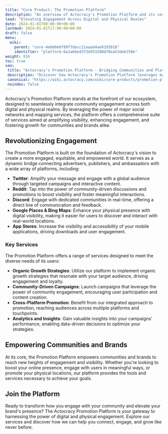 ```yaml
---
title: "Core Product: The Promotion Platform"
description: "An overview of Actocracy's Promotion Platform and its services, revolutionizing how communities engage with digital and physical spaces."
lead: "Elevating Engagement Across Digital and Physical Realms"
date: 2024-01-01T00:00:00+00:00
lastmod: 2024-01-01T17:00:00+00:00
draft: false
menu:
  wiki:
    parent: "core-4e0d0e0f89f7decc11eaad4ae9193018"
    identifier: "platform-6a1a6be4373e933280d78ea53de6158e"
weight: 910
toc: true
seo:
 title: "Actocracy's Promotion Platform - Bridging Communities and Platforms"
 description: "Discover how Actocracy's Promotion Platform leverages major social networks and mapping services to enhance community engagement and visibility."
 canonical: "https://wiki.actocracy.com/wiki/core-products/promotion-platform/"
 noindex: false
---
```


Actocracy's Promotion Platform stands at the forefront of our ecosystem, designed to seamlessly integrate community engagement across both digital and physical realms. By leveraging the power of major social networks and mapping services, the platform offers a comprehensive suite of services aimed at amplifying visibility, enhancing engagement, and fostering growth for communities and brands alike.

## Revolutionizing Engagement

The Promotion Platform is built on the foundation of Actocracy's vision to create a more engaged, equitable, and empowered world. It serves as a dynamic bridge connecting advertisers, publishers, and ambassadors with a wide array of platforms, including:

- **Twitter**: Amplify your message and engage with a global audience through targeted campaigns and interactive content.
- **Reddit**: Tap into the power of community-driven discussions and promotions to boost visibility and foster meaningful interactions.
- **Discord**: Engage with dedicated communities in real-time, offering a direct line of communication and feedback.
- **Google Places & Bing Maps**: Enhance your physical presence with digital visibility, making it easier for users to discover and interact with real-world locations.
- **App Stores**: Increase the visibility and accessibility of your mobile applications, driving downloads and user engagement.

### Key Services

The Promotion Platform offers a range of services designed to meet the diverse needs of its users:

- **Organic Growth Strategies**: Utilize our platform to implement organic growth strategies that resonate with your target audience, driving engagement and loyalty.
- **Community-Driven Campaigns**: Launch campaigns that leverage the power of community engagement, encouraging user participation and content creation.
- **Cross-Platform Promotion**: Benefit from our integrated approach to promotion, reaching audiences across multiple platforms and touchpoints.
- **Analytics and Insights**: Gain valuable insights into your campaigns' performance, enabling data-driven decisions to optimize your strategies.

## Empowering Communities and Brands

At its core, the Promotion Platform empowers communities and brands to reach new heights of engagement and visibility. Whether you're looking to boost your online presence, engage with users in meaningful ways, or promote your physical locations, our platform provides the tools and services necessary to achieve your goals.

## Join the Platform

Ready to transform how you engage with your community and elevate your brand's presence? The Actocracy Promotion Platform is your gateway to harnessing the power of digital and physical engagement. Explore our services and discover how we can help you connect, engage, and grow like never before.